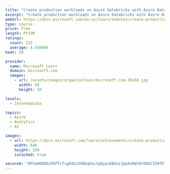 ```yaml
---
title: "Create production workloads on Azure Databricks with Azure Data Factory"
excerpt: "Create production workloads on Azure Databricks with Azure Data Factory"
webUrl: https://docs.microsoft.com/en-us/learn/modules/create-production-workloads-azure-databricks-azure-data-factory/
type: course
price: Free
length: PT33M
ratings:
  count: 212
  average: 4.556604
heat: 50

provider:
  name: Microsoft Learn
  domain: microsoft.com
  images:
    - url: /assets/images/organizations/microsoft.com-50x50.jpg
      width: 50
      height: 50

levels:
  - Intermediate

topics:
  - Azure
  - Analytics
  - AI

images:
  - url: https://docs.microsoft.com/learn/achievements/create-production-workloads-azure-databricks-azure-data-factory-social.png
    width: 640
    height: 320
    isCached: true

secured: "OFXaH0Q0Qz9SPTcTig0dGzUUQbqDaitg8ypsKBSai1pp9oR8S9rDHGC359fUlNa58V5aBAFq9Kf42JFvrLmoNu09CrLo35WxDQQ4rwL8WvZ7kJfGfz03G/zcn6aWmjz5sIHbiGKQz4zKLbLW9zkOyLin/4U9s4awHF2rEf5AxkYG+5r04ncfBfhzhpnjIuzsj6Yyb/DA3QZYY+iv2j9P1Xgf9iMVO3MHAk5BKhgLTw/MjCpcYdMMI6FFcj3l5dBvfNlyGQ/ajqPmJQ8w9s78ck+mOoILsd9zVLVoY1VcFw07Sih4WNH6nmDI6YZu+OV8GHz+yuo2rZ4I3qNnTqvhBUeE9UCn18/paNteilhGJWLXdhDqpWWuPvbSEXp7RY5plB4h9JZRmxt2JpnRCVt46rksyJM/fQ3mFTNvcPuC+rQ=;qPvN5132DQnwpxx1Ue4Jbg=="
---
```


